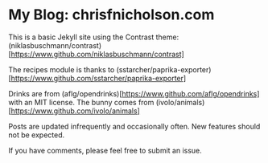 # My Blog: chrisfnicholson.com

This is a basic Jekyll site using the Contrast theme: (niklasbuschmann/contrast)[https://www.github.com/niklasbuschmann/contrast]

The recipes module is thanks to (sstarcher/paprika-exporter)[https://www.github.com/sstarcher/paprika-exporter]

Drinks are from (aflg/opendrinks)[https://www.github.com/aflg/opendrinks] with an MIT license. The bunny comes from (ivolo/animals)[https://www.github.com/ivolo/animals]

Posts are updated infrequently and occasionally often. New features should not be expected.

If you have comments, please feel free to submit an issue.
